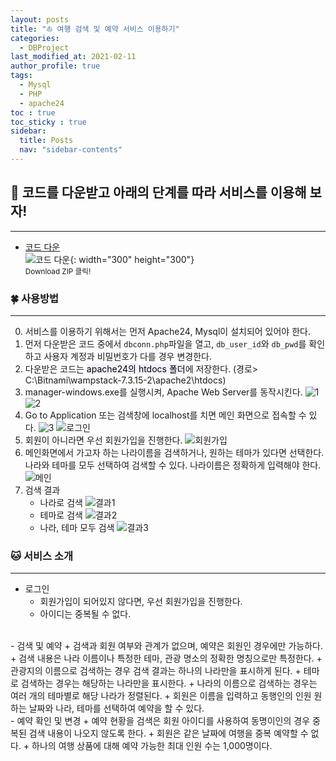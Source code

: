 ```yaml
---
layout: posts
title: "⛵ 여행 검색 및 예약 서비스 이용하기"
categories:
  - DBProject
last_modified_at: 2021-02-11
author_profile: true
tags:
  - Mysql
  - PHP
  - apache24
toc : true
toc_sticky : true
sidebar:
  title: Posts
  nav: "sidebar-contents"
---
```


## 🐣 코드를 다운받고 아래의 단계를 따라 서비스를 이용해 보자!

-----

- <a href="https://github.com/jerimo/2020.DatabaseProject.git">코드 다운</a><br>
![코드 다운](/assets/image/ts/code.png){: width="300" height="300"}<br>
<small>Download ZIP 클릭!</small>

### 🍀 사용방법

-----

0. 서비스를 이용하기 위해서는 먼저 Apache24, Mysql이 설치되어 있어야 한다.
1. 먼저 다운받은 코드 중에서 ```dbconn.php```파일을 열고, ```db_user_id```와 ```db_pwd```를 확인하고 사용자 계정과 비밀번호가 다를 경우 변경한다.
2. 다운받은 코드는 <mark style='background-color: #f5f0ff'>apache24의 htdocs 폴더</mark>에 저장한다. (경로> C:\Bitnami\wampstack-7.3.15-2\apache2\htdocs)
3. manager-windows.exe를 실행시켜, Apache Web Server를 동작시킨다.
![1](/assets/image/manageW.PNG)
![2](/assets/image/apache0.PNG)
4. Go to Application 또는 검색창에 localhost를 치면 메인 화면으로 접속할 수 있다.
![3](/assets/image/apache1.PNG)
![로그인](/assets/image/ts/login1.PNG)
5. 회원이 아니라면 우선 회원가입을 진행한다.
![회원가입](/assets/image/ts/signup1-2.PNG)
6. 메인화면에서 가고자 하는 나라이름을 검색하거나, 원하는 테마가 있다면 선택한다. 나라와 테마를 모두 선택하여 검색할 수 있다. 나라이름은 정확하게 입력해야 한다.
![메인](/assets/image/ts/main2.PNG)
7. 검색 결과
    - 나라로 검색
      ![결과1](/assets/image/ts/search1.PNG)
    - 테마로 검색
      ![결과2](/assets/image/ts/search2.PNG)
    - 나라, 테마 모두 검색
      ![결과3](/assets/image/ts/search3.PNG)

### 🐱 서비스 소개

-----

- 로그인
  + 회원가입이 되어있지 않다면, 우선 회원가입을 진행한다.
  + 아이디는 중복될 수 없다.
<br>
- 검색 및 예약
  + 검색과 회원 여부와 관계가 없으며, 예약은 회원인 경우에만 가능하다.
  + 검색 내용은 나라 이름이나 특정한 테마, 관광 명소의 정확한 명칭으로만 특정한다.
  + 관광지의 이름으로 검색하는 경우 검색 결과는 하나의 나라만을 표시하게 된다.
  + 테마로 검색하는 경우는 해당하는 나라만을 표시한다.
  + 나라의 이름으로 검색하는 경우는 여러 개의 테마별로 해당 나라가 정렬된다.
  + 회원은 이름을 입력하고 동행인의 인원 원하는 날짜와 나라, 테마를 선택하여 예약을 할 수 있다.
<br>
- 예약 확인 및 변경
  + 예약 현황을 검색은 회원 아이디를 사용하여 동명이인의 경우 중복된 검색 내용이 나오지 않도록 한다.
  + 회원은 같은 날짜에 여행을 중복 예약할 수 없다.
  + 하나의 여행 상품에 대해 예약 가능한 최대 인원 수는 1,000명이다.
